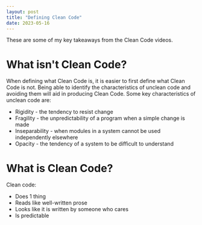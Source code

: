 ```yaml
---
layout: post
title: "Defining Clean Code"
date: 2023-05-16
---
```

These are some of my key takeaways from the Clean Code videos.
# What isn't Clean Code? 
When defining what Clean Code is, it is easier to first define what Clean Code is not.
Being able to identify the characteristics of unclean code and avoiding them will aid in
producing Clean Code. Some key characteristics of unclean code are:
* Rigidity - the tendency to resist change
* Fragility - the unpredictability of a program when a simple change is made
* Inseparability - when modules in a system cannot be used independently elsewhere
* Opacity - the tendency of a system to be difficult to understand

# What is Clean Code?
Clean code:
* Does 1 thing
* Reads like well-written prose
* Looks like it is written by someone who cares
* Is predictable